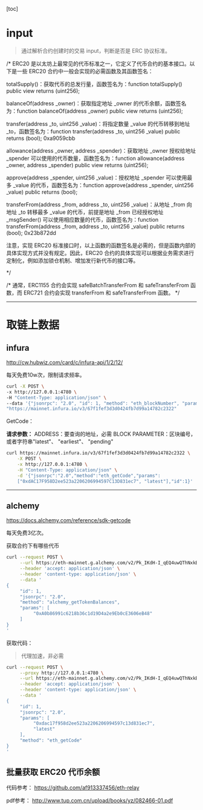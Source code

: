 [toc]


# input

> 通过解析合约创建时的交易 input，判断是否是 ERC 协议标准。


/*
ERC20 是以太坊上最常见的代币标准之一，它定义了代币合约的基本接口。以下是一些 ERC20 合约中一般会实现的必需函数及其函数签名：

totalSupply()：获取代币的总发行量，函数签名为：function totalSupply() public view returns (uint256);

balanceOf(address _owner)：获取指定地址 _owner 的代币余额，函数签名为：function balanceOf(address _owner) public view returns (uint256);

transfer(address _to, uint256 _value)：将指定数量 _value 的代币转移到地址 _to，函数签名为：function transfer(address _to, uint256 _value) public returns (bool);
0xa9059cbb

allowance(address _owner, address _spender)：获取地址 _owner 授权给地址 _spender 可以使用的代币数量，函数签名为：function allowance(address _owner, address _spender) public view returns (uint256);

approve(address _spender, uint256 _value)：授权地址 _spender 可以使用最多 _value 的代币，函数签名为：function approve(address _spender, uint256 _value) public returns (bool);

transferFrom(address _from, address _to, uint256 _value)：从地址 _from 向地址 _to 转移最多 _value 的代币，前提是地址 _from 已经授权地址 _msgSender() 可以使用相应数量的代币，函数签名为：function transferFrom(address _from, address _to, uint256 _value) public returns (bool);
0x23b872dd

注意，实现 ERC20 标准接口时，以上函数的函数签名是必需的，但是函数内部的具体实现方式并没有规定。因此，ERC20 合约的具体实现可以根据业务需求进行定制化，例如添加锁仓机制、增加发行新代币的接口等。

*/

/*
通常，ERC1155 合约会实现 safeBatchTransferFrom 和 safeTransferFrom 函数，而 ERC721 合约会实现 transferFrom 和 safeTransferFrom 函数。
*/


---

# 取链上数据

## infura 

http://cw.hubwiz.com/card/c/infura-api/1/2/12/

每天免费10w次，限制请求频率。

```bash
curl -X POST \
-x http://127.0.0.1:4780 \
-H "Content-Type: application/json" \
--data '{"jsonrpc": "2.0", "id": 1, "method": "eth_blockNumber", "params": []}' \
"https://mainnet.infura.io/v3/67f1fef3d3d0424fb7d99a14782c2322"
```


GetCode：

**请求参数：**
ADDRESS：要查询的地址，必需
BLOCK PARAMETER：区块编号，或者字符串"latest"、 "earliest"、 "pending"

```bash
curl https://mainnet.infura.io/v3/67f1fef3d3d0424fb7d99a14782c2322 \
    -X POST \
    -x http://127.0.0.1:4780 \
    -H "Content-Type: application/json" \
    -d '{"jsonrpc":"2.0","method":"eth_getCode","params": 
    ["0xdAC17F958D2ee523a2206206994597C13D831ec7", "latest"],"id":1}'
```

---

## alchemy

https://docs.alchemy.com/reference/sdk-getcode

每天免费3亿次。

获取合约下有哪些代币
```bash
curl --request POST \
     --url https://eth-mainnet.g.alchemy.com/v2/Pk_IKdH-I_qEQ4uwQThNxkB-CD_6RHaY \
     --header 'accept: application/json' \
     --header 'content-type: application/json' \
     --data '
{
     "id": 1,
     "jsonrpc": "2.0",
     "method": "alchemy_getTokenBalances",
     "params": [
          "0xA0b86991c6218b36c1d19D4a2e9Eb0cE3606eB48"
     ]
}
'
```


获取代码：

> 代理加速，非必需

```bash
curl --request POST \
     --proxy http://127.0.0.1:4780 \
     --url https://eth-mainnet.g.alchemy.com/v2/Pk_IKdH-I_qEQ4uwQThNxkB-CD_6RHaY \
     --header 'accept: application/json' \
     --header 'content-type: application/json' \
     --data '
{
     "id": 1,
     "jsonrpc": "2.0",
     "params": [
          "0xdac17f958d2ee523a2206206994597c13d831ec7",
          "latest"
     ],
     "method": "eth_getCode"
}
'
```


## 批量获取 ERC20 代币余额

代码参考：
https://github.com/af913337456/eth-relay

pdf参考：
http://www.tup.com.cn/upload/books/yz/082466-01.pdf


